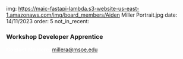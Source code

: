 img: https://maic-fastapi-lambda.s3-website-us-east-1.amazonaws.com/img/board_members/Aiden Miller Portrait.jpg
date: 14/11/2023
order: 5
not_in_recent:

### Workshop Developer Apprentice

<a style = 'font-weight: bold; color: white;'>Contact Me Here:</a> <a style = 'color: blue eyes;'>millera@msoe.edu</a>